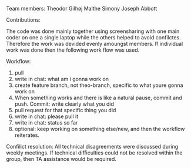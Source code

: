 Team members:
Theodor Gilhøj
Malthe Simony
Joseph Abbott

Contributions:

The code was done mainly together using screensharing with one main coder on one a single laptop while the others helped to avoid confilctes. Therefore the work was devided evenly amoungst members. If individual work was done then the following work flow was used.

Workflow:

1. pull
2. write in chat: what am i gonna work on
3. create feature branch, not theo-branch, specific to what youre gonna work on
4. When something works and there is like a natural pause, commit and push. Commit: write clearly what you did
5. pull request for that specific thing you did
6. write in chat: please pull it
7. write in chat: status so far
8. optional: keep working on something else/new, and then the workflow reiterates.

Confilict resolution:
All technical disagreements were discussed during weekly meetings. If technical difficulties could not be resolved within the group, then TA assistance would be required.
